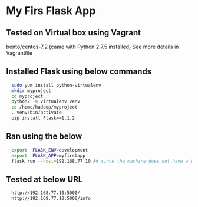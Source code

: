 # My Firs Flask App 

## Tested on Virtual box using Vagrant
  bento/centos-7.2  (came with Python 2.7.5 installed)
  See more details in Vagrantfile

## Installed Flask using below commands
```bash
  sudo yum install python-virtualenv
  mkdir myproject
  cd myproject
  python2 -m virtualenv venv
  cd /home/hadoop/myproject
  . venv/bin/activate
  pip install Flask==1.1.2
```
## Ran using the below
```bash
  export  FLASK_ENV=development
  export  FLASK_APP=myfirstapp
  flask run --host=192.168.77.10 ## since the machine does not have a browser I had to use below flask command instead of "flask run"
```
## Tested at below URL
```bash
  http://192.168.77.10:5000/
  http://192.168.77.10:5000/info
```
